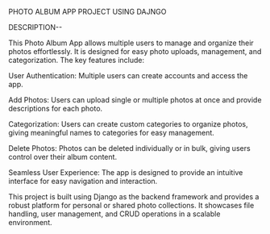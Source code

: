PHOTO ALBUM APP PROJECT USING DAJNGO

DESCRIPTION--

This Photo Album App allows multiple users to manage and organize their photos effortlessly. It is designed for easy photo uploads, management, and categorization. The key features include:

User Authentication: Multiple users can create accounts and access the app.

Add Photos: Users can upload single or multiple photos at once and provide descriptions for each photo.

Categorization: Users can create custom categories to organize photos, giving meaningful names to categories for easy management.

Delete Photos: Photos can be deleted individually or in bulk, giving users control over their album content.

Seamless User Experience: The app is designed to provide an intuitive interface for easy navigation and interaction.

This project is built using Django as the backend framework and provides a robust platform for personal or shared photo collections. It showcases file handling, user management, and CRUD operations in a scalable environment.

